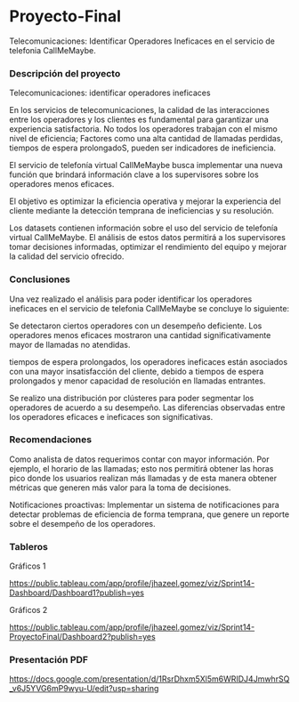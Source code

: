 # Proyecto-Final
Telecomunicaciones: Identificar Operadores Ineficaces en el servicio de telefonia CallMeMaybe.

### Descripción del proyecto
Telecomunicaciones: identificar operadores ineficaces

En los servicios de telecomunicaciones, la calidad de las interacciones entre los operadores y los clientes es fundamental para garantizar una experiencia satisfactoria. No todos los operadores trabajan con el mismo nivel de eficiencia; Factores como una alta cantidad de llamadas perdidas, tiempos de espera prolongadoS, pueden ser indicadores de ineficiencia.

El servicio de telefonía virtual CallMeMaybe busca implementar una nueva función que brindará información clave a los supervisores sobre los operadores menos eficaces.

El objetivo es optimizar la eficiencia operativa y mejorar la experiencia del cliente mediante la detección temprana de ineficiencias y su resolución.

Los datasets contienen información sobre el uso del servicio de telefonía virtual CallMeMaybe. El análisis de estos datos permitirá a los supervisores tomar decisiones informadas, optimizar el rendimiento del equipo y mejorar la calidad del servicio ofrecido.


 ### Conclusiones 

Una vez realizado el análisis para poder identificar los operadores ineficaces en el servicio de telefonia CallMeMaybe se concluye lo siguiente: 

Se detectaron ciertos operadores con un desempeño deficiente. Los operadores menos eficaces mostraron una cantidad significativamente mayor de llamadas no atendidas. 

tiempos de espera prolongados, los operadores ineficaces están asociados con una mayor insatisfacción del cliente, debido a tiempos de espera prolongados y menor capacidad de resolución en llamadas entrantes. 

Se realizo una distribución por clústeres para poder segmentar los operadores de acuerdo a su desempeño. Las diferencias observadas entre los operadores eficaces e ineficaces son significativas. 

### Recomendaciones

Como analista de datos requerimos contar con mayor información. Por ejemplo, el horario de las llamadas; esto nos permitirá obtener las horas pico donde los usuarios realizan más llamadas y de esta manera obtener métricas que generen más valor para la toma de decisiones. 

Notificaciones proactivas: Implementar un sistema de notificaciones para detectar problemas de eficiencia de forma temprana, que genere un reporte sobre el desempeño de los operadores. 

### Tableros

Gráficos 1 

https://public.tableau.com/app/profile/jhazeel.gomez/viz/Sprint14-Dashboard/Dashboard1?publish=yes

Gráficos 2

https://public.tableau.com/app/profile/jhazeel.gomez/viz/Sprint14-ProyectoFinal/Dashboard2?publish=yes


### Presentación PDF 

https://docs.google.com/presentation/d/1RsrDhxm5Xl5m6WRIDJ4JmwhrSQ_v6J5YVG6mP9wyu-U/edit?usp=sharing
